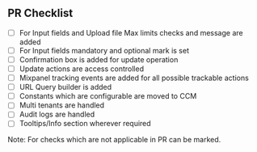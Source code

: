 ## PR Checklist

- [ ] For Input fields and Upload file Max limits checks and message are added
- [ ] For Input fields mandatory and optional mark is set
- [ ] Confirmation box is added for update operation
- [ ] Update actions are access controlled
- [ ] Mixpanel tracking events are added for all possible trackable actions
- [ ] URL Query builder is added
- [ ] Constants which are configurable are moved to CCM
- [ ] Multi tenants are handled
- [ ] Audit logs are handled
- [ ] Tooltips/Info section wherever required

Note: For checks which are not applicable in PR can be marked.
